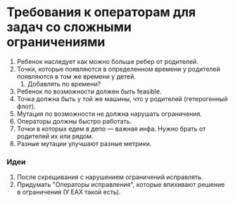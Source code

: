 # Требования к операторам для задач со сложными ограничениями

1. Ребенок наследует как можно больше ребер от родителей.
2. Точки, которые появляются в определенном времени у родителей появляются в том же времени у детей.
    1. Добавлять по времени?
3. Ребенок по возможности должен быть feasible.
4. Точка должна быть у той же машины, что у родителей (гетерогенный флот).
5. Мутация по возможности не должна нарушать ограничения.
6. Операторы должны быстро работать.
7. Точки в которых едем в депо — важная инфа. Нужно брать от родителей их или рядом.
8. Разные мутации улучшают разные метрики.


### Идеи

1. После скрещивания с нарушением ограничений исправлять.
2. Придумать "Операторы исправления", которые впихивают решение в ограничения (У EAX такой есть).

